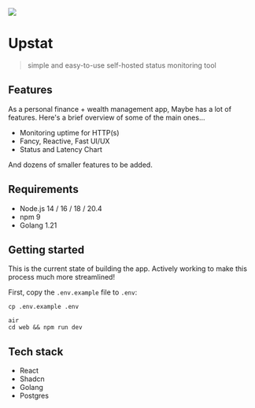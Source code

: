 ![](./dashboard.png)

# Upstat
    
> simple and easy-to-use self-hosted status monitoring tool

## Features

As a personal finance + wealth management app, Maybe has a lot of features. Here's a brief overview of some of the main ones...

-   Monitoring uptime for HTTP(s)
-   Fancy, Reactive, Fast UI/UX
-   Status and Latency Chart

And dozens of smaller features to be added.

## Requirements

- Node.js 14 / 16 / 18 / 20.4
- npm 9
- Golang 1.21

## Getting started

This is the current state of building the app. Actively working to make this process much more streamlined!

First, copy the `.env.example` file to `.env`:

```
cp .env.example .env
```

```shell
air
cd web && npm run dev
```

## Tech stack

-   React
-   Shadcn
-   Golang
-   Postgres
